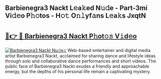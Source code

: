 ## Barbienegra3 Nackt L𝚎a𝚔ed N𝚞𝚍e - Part-3mi Vi𝚍𝚎o P𝚑𝚘tos - H𝚘𝚝 O𝚗𝚕yf𝚊ns L𝚎a𝚔s JxqtN

# <h2><a href="http://kf48ln.oniu.top/?m=Barbienegra3+Nackt">🔗👉 🔴 Barbienegra3 Nackt P𝚑ot𝚘𝚜 V𝚒d𝚎o</a></h2>

[![Barbienegra3 Nackt Nu𝚍e𝚜](https://i.imgur.com/0qMVB7G.gif)](http://kf48ln.oniu.top/?m=Barbienegra3+Nackt)
Web-based entertainer and digital media artist Barbienegra3 Nackt, acclaimed for sharing dance and lifestyle ideas through solo and collaborative dance performances and short videos. The public face of Barbienegra3 Nackt exudes a friendly and approachable energy, but the depths of his personal life remain a captivating mystery.  
